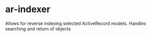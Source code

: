 ar-indexer
==========

Allows for reverse indexing selected ActiveRecord models. Handles searching and return of objects
